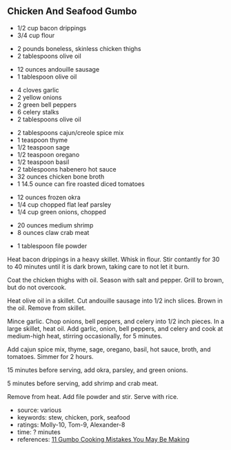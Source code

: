 Chicken And Seafood Gumbo
-------------------------

- 1/2 cup bacon drippings
- 3/4 cup flour
<!-- -->
- 2 pounds boneless, skinless chicken thighs
- 2 tablespoons olive oil
<!-- -->
- 12 ounces andouille sausage
- 1 tablespoon olive oil
<!-- -->
- 4 cloves garlic
- 2 yellow onions
- 2 green bell peppers
- 6 celery stalks
- 2 tablespoons olive oil
<!-- -->
- 2 tablespoons cajun/creole spice mix
- 1 teaspoon thyme
- 1/2 teaspoon sage
- 1/2 teaspoon oregano
- 1/2 teaspoon basil
- 2 tablespoons habenero hot sauce
- 32 ounces chicken bone broth
- 1 14.5 ounce can fire roasted diced tomatoes
<!-- -->
- 12 ounces frozen okra
- 1/4 cup chopped flat leaf parsley
- 1/4 cup green onions, chopped
<!-- -->
- 20 ounces medium shrimp
- 8 ounces claw crab meat
<!-- -->
- 1 tablespoon file powder

Heat bacon drippings in a heavy skillet.  Whisk in flour.  Stir
contantly for 30 to 40 minutes until it is dark brown, taking care to
not let it burn.

Coat the chicken thighs with oil.  Season with salt and pepper.
Grill to brown, but do not overcook.

Heat olive oil in a skillet.  Cut andouille sausage into 1/2 inch
slices.  Brown in the oil.  Remove from skillet.

Mince garlic.  Chop onions, bell peppers, and celery into 1/2 inch
pieces.  In a large skillet, heat oil.  Add garlic, onion, bell
peppers, and celery and cook at medium-high heat, stirring
occasionally, for 5 minutes.

Add cajun spice mix, thyme, sage, oregano, basil, hot sauce, broth,
and tomatoes.  Simmer for 2 hours.

15 minutes before serving, add okra, parsley, and green onions.

5 minutes before serving, add shrimp and crab meat.

Remove from heat.  Add file powder and stir.  Serve with rice.

- source: various
- keywords: stew, chicken, pork, seafood
- ratings: Molly-10, Tom-9, Alexander-8
- time: ? minutes
- references: [11 Gumbo Cooking Mistakes You May Be Making](https://www.allrecipes.com/article/gumbo-tips/)